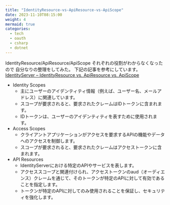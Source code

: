 ```yaml
---
title: "IdentityResource-vs-ApiResource-vs-ApiScope"
date: 2023-11-10T08:15:00
weight: 4
mermaid: true
categories:
  - tech
  - oauth
  - csharp
  - dotnet
---
```


IdentityResource/ApiResource/ApiScope それぞれの役割がわからなくなったので
自分なりの整理をしてみた。
下記の記事を参考にしています。
[IdentityServer – IdentityResource vs. ApiResource vs. ApiScope](https://nestenius.se/2023/02/02/identityserver-identityresource-vs-apiresource-vs-apiscope/)

- Identity Scopes
  - 主にユーザーのアイデンティティ情報（例えば、ユーザー名、メールアドレス）に関連しています。
  - スコープが要求されると、要求されたクレームはIDトークンに含まれます。
  - IDトークンは、ユーザーのアイデンティティを表すために使用されます。
- Access Scopes
  - クライアントアプリケーションがアクセスを要求するAPIの機能やデータへのアクセスを制御します。
  - スコープが要求されると、要求されたクレームはアクセストークンに含まれます。
- API Resources
  - IdentityServerにおける特定のAPIやサービスを表します。
  - アクセススコープと関連付けられ、アクセストークンのaud（オーディエンス）クレームを通じて、そのトークンが特定のAPIに対して有効であることを指定します。
  - トークンが特定のAPIに対してのみ使用されることを保証し、セキュリティを強化します。
